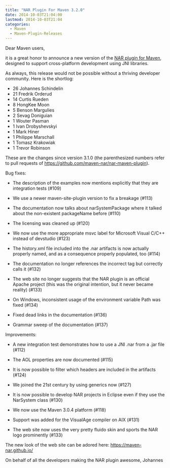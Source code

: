 ```yaml
---
title: "NAR Plugin For Maven 3.2.0"
date: 2014-10-03T21:04:00
lastmod: 2014-10-03T21:04
categories:
  - Maven
  - Maven-Plugin-Releases
---
```

Dear Maven users,

it is a great honor to announce a new version of the [NAR plugin for
Maven](https://maven-nar.github.io/), designed to support cross-platform
development using JNI libraries.

As always, this release would not be possible without a thriving developer
community.  Here is the shortlog:

 * 26  Johannes Schindelin
 * 21  Fredrik Orderud
 * 14  Curtis Rueden
 *  8  HongKee Moon
 *  5  Benson Margulies
 *  2  Sevag Doniguian
 *  1  Wouter Pasman
 *  1  Ivan Drobyshevskyi
 *  1  Mark Hiner
 *  1  Philippe Marschall
 *  1  Tomasz Krakowiak
 *  1  Trevor Robinson

These are the changes since version 3.1.0 (the parenthesized numbers refer
to pull requests of https://github.com/maven-nar/nar-maven-plugin).

<!-- more -->

Bug fixes:

- The description of the examples now mentions explicitly that they are
  integration tests (#109)

- We use a newer maven-site-plugin version to fix a breakage (#113)

- The documentation now talks about narSystemPackage where it talked
  about the non-existent packageName before (#110)

- The licensing was cleaned up (#120)

- We now use the more appropriate msvc label for Microsoft Visual C/C++
  instead of devstudio (#123)

- The history.xml file included into the .nar artifacts is now actually
  properly named, and as a consequence properly populated, too (#114)

- The documentation no longer references the incorrect <arch> tag but
  correctly calls it <architecture> (#132)

- The web site no longer suggests that the NAR plugin is an official
  Apache project (this was the original intention, but it never became
  reality) (#133)

- On Windows, inconsistent usage of the environment variable Path was
  fixed (#134)

- Fixed dead links in the documentation (#136)

- Grammar sweep of the documentation (#137)

Improvements:

- A new integration test demonstrates how to use a JNI .nar from a .jar
  file (#112)

- The AOL properties are now documented (#115)

- It is now possible to filter which headers are included in the
  artifacts (#124)

- We joined the 21st century by using generics now (#127)

- It is now possible to develop NAR projects in Eclipse even if they use
  the NarSystem class (#130)

- We now use the Maven 3.0.4 platform (#118)

- Support was added for the VisualAge compiler on AIX (#131)

- The web site now uses the very pretty fluido skin and sports the NAR
  logo prominently (#133)

The new look of the web site can be adored here:
https://maven-nar.github.io/

On behalf of all the developers making the NAR plugin awesome,
Johannes

